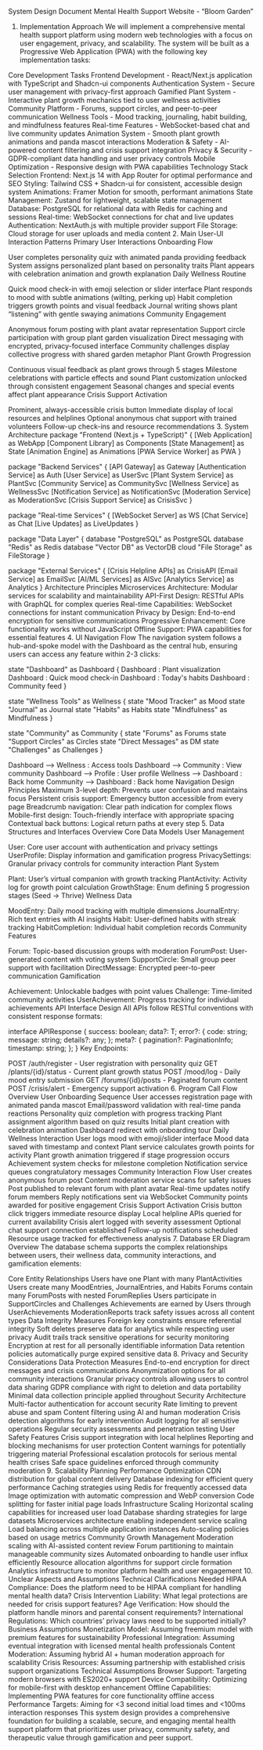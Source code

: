 System Design Document
Mental Health Support Website - “Bloom Garden”
1. Implementation Approach
We will implement a comprehensive mental health support platform using modern web technologies with a focus on user engagement, privacy, and scalability. The system will be built as a Progressive Web Application (PWA) with the following key implementation tasks:

Core Development Tasks
Frontend Development - React/Next.js application with TypeScript and Shadcn-ui components
Authentication System - Secure user management with privacy-first approach
Gamified Plant System - Interactive plant growth mechanics tied to user wellness activities
Community Platform - Forums, support circles, and peer-to-peer communication
Wellness Tools - Mood tracking, journaling, habit building, and mindfulness features
Real-time Features - WebSocket-based chat and live community updates
Animation System - Smooth plant growth animations and panda mascot interactions
Moderation & Safety - AI-powered content filtering and crisis support integration
Privacy & Security - GDPR-compliant data handling and user privacy controls
Mobile Optimization - Responsive design with PWA capabilities
Technology Stack Selection
Frontend: Next.js 14 with App Router for optimal performance and SEO
Styling: Tailwind CSS + Shadcn-ui for consistent, accessible design system
Animations: Framer Motion for smooth, performant animations
State Management: Zustand for lightweight, scalable state management
Database: PostgreSQL for relational data with Redis for caching and sessions
Real-time: WebSocket connections for chat and live updates
Authentication: NextAuth.js with multiple provider support
File Storage: Cloud storage for user uploads and media content
2. Main User-UI Interaction Patterns
Primary User Interactions
Onboarding Flow

User completes personality quiz with animated panda providing feedback
System assigns personalized plant based on personality traits
Plant appears with celebration animation and growth explanation
Daily Wellness Routine

Quick mood check-in with emoji selection or slider interface
Plant responds to mood with subtle animations (wilting, perking up)
Habit completion triggers growth points and visual feedback
Journal writing shows plant “listening” with gentle swaying animations
Community Engagement

Anonymous forum posting with plant avatar representation
Support circle participation with group plant garden visualization
Direct messaging with encrypted, privacy-focused interface
Community challenges display collective progress with shared garden metaphor
Plant Growth Progression

Continuous visual feedback as plant grows through 5 stages
Milestone celebrations with particle effects and sound
Plant customization unlocked through consistent engagement
Seasonal changes and special events affect plant appearance
Crisis Support Activation

Prominent, always-accessible crisis button
Immediate display of local resources and helplines
Optional anonymous chat support with trained volunteers
Follow-up check-ins and resource recommendations
3. System Architecture
package "Frontend (Next.js + TypeScript)" {
    [Web Application] as WebApp
    [Component Library] as Components
    [State Management] as State
    [Animation Engine] as Animations
    [PWA Service Worker] as PWA
}

package "Backend Services" {
    [API Gateway] as Gateway
    [Authentication Service] as Auth
    [User Service] as UserSvc
    [Plant System Service] as PlantSvc
    [Community Service] as CommunitySvc
    [Wellness Service] as WellnessSvc
    [Notification Service] as NotificationSvc
    [Moderation Service] as ModerationSvc
    [Crisis Support Service] as CrisisSvc
}

package "Real-time Services" {
    [WebSocket Server] as WS
    [Chat Service] as Chat
    [Live Updates] as LiveUpdates
}

package "Data Layer" {
    database "PostgreSQL" as PostgreSQL
    database "Redis" as Redis
    database "Vector DB" as VectorDB
    cloud "File Storage" as FileStorage
}

package "External Services" {
    [Crisis Helpline APIs] as CrisisAPI
    [Email Service] as EmailSvc
    [AI/ML Services] as AISvc
    [Analytics Service] as Analytics
}
Architecture Principles
Microservices Architecture: Modular services for scalability and maintainability
API-First Design: RESTful APIs with GraphQL for complex queries
Real-time Capabilities: WebSocket connections for instant communication
Privacy by Design: End-to-end encryption for sensitive communications
Progressive Enhancement: Core functionality works without JavaScript
Offline Support: PWA capabilities for essential features
4. UI Navigation Flow
The navigation system follows a hub-and-spoke model with the Dashboard as the central hub, ensuring users can access any feature within 2-3 clicks:

state "Dashboard" as Dashboard {
    Dashboard : Plant visualization
    Dashboard : Quick mood check-in
    Dashboard : Today's habits
    Dashboard : Community feed
}

state "Wellness Tools" as Wellness {
    state "Mood Tracker" as Mood
    state "Journal" as Journal
    state "Habits" as Habits
    state "Mindfulness" as Mindfulness
}

state "Community" as Community {
    state "Forums" as Forums
    state "Support Circles" as Circles
    state "Direct Messages" as DM
    state "Challenges" as Challenges
}

Dashboard --> Wellness : Access tools
Dashboard --> Community : View community
Dashboard --> Profile : User profile
Wellness --> Dashboard : Back home
Community --> Dashboard : Back home
Navigation Design Principles
Maximum 3-level depth: Prevents user confusion and maintains focus
Persistent crisis support: Emergency button accessible from every page
Breadcrumb navigation: Clear path indication for complex flows
Mobile-first design: Touch-friendly interface with appropriate spacing
Contextual back buttons: Logical return paths at every step
5. Data Structures and Interfaces Overview
Core Data Models
User Management

User: Core user account with authentication and privacy settings
UserProfile: Display information and gamification progress
PrivacySettings: Granular privacy controls for community interaction
Plant System

Plant: User’s virtual companion with growth tracking
PlantActivity: Activity log for growth point calculation
GrowthStage: Enum defining 5 progression stages (Seed → Thrive)
Wellness Data

MoodEntry: Daily mood tracking with multiple dimensions
JournalEntry: Rich text entries with AI insights
Habit: User-defined habits with streak tracking
HabitCompletion: Individual habit completion records
Community Features

Forum: Topic-based discussion groups with moderation
ForumPost: User-generated content with voting system
SupportCircle: Small group peer support with facilitation
DirectMessage: Encrypted peer-to-peer communication
Gamification

Achievement: Unlockable badges with point values
Challenge: Time-limited community activities
UserAchievement: Progress tracking for individual achievements
API Interface Design
All APIs follow RESTful conventions with consistent response formats:

interface APIResponse<T> {
  success: boolean;
  data?: T;
  error?: {
    code: string;
    message: string;
    details?: any;
  };
  meta?: {
    pagination?: PaginationInfo;
    timestamp: string;
  };
}
Key Endpoints:

POST /auth/register - User registration with personality quiz
GET /plants/{id}/status - Current plant growth status
POST /mood/log - Daily mood entry submission
GET /forums/{id}/posts - Paginated forum content
POST /crisis/alert - Emergency support activation
6. Program Call Flow Overview
User Onboarding Sequence
User accesses registration page with animated panda mascot
Email/password validation with real-time panda reactions
Personality quiz completion with progress tracking
Plant assignment algorithm based on quiz results
Initial plant creation with celebration animation
Dashboard redirect with onboarding tour
Daily Wellness Interaction
User logs mood with emoji/slider interface
Mood data saved with timestamp and context
Plant service calculates growth points for activity
Plant growth animation triggered if stage progression occurs
Achievement system checks for milestone completion
Notification service queues congratulatory messages
Community Interaction Flow
User creates anonymous forum post
Content moderation service scans for safety issues
Post published to relevant forum with plant avatar
Real-time updates notify forum members
Reply notifications sent via WebSocket
Community points awarded for positive engagement
Crisis Support Activation
Crisis button click triggers immediate resource display
Local helpline APIs queried for current availability
Crisis alert logged with severity assessment
Optional chat support connection established
Follow-up notifications scheduled
Resource usage tracked for effectiveness analysis
7. Database ER Diagram Overview
The database schema supports the complex relationships between users, their wellness data, community interactions, and gamification elements:

Core Entity Relationships
Users have one Plant with many PlantActivities
Users create many MoodEntries, JournalEntries, and Habits
Forums contain many ForumPosts with nested ForumReplies
Users participate in SupportCircles and Challenges
Achievements are earned by Users through UserAchievements
ModerationReports track safety issues across all content types
Data Integrity Measures
Foreign key constraints ensure referential integrity
Soft deletes preserve data for analytics while respecting user privacy
Audit trails track sensitive operations for security monitoring
Encryption at rest for all personally identifiable information
Data retention policies automatically purge expired sensitive data
8. Privacy and Security Considerations
Data Protection Measures
End-to-end encryption for direct messages and crisis communications
Anonymization options for all community interactions
Granular privacy controls allowing users to control data sharing
GDPR compliance with right to deletion and data portability
Minimal data collection principle applied throughout
Security Architecture
Multi-factor authentication for account security
Rate limiting to prevent abuse and spam
Content filtering using AI and human moderation
Crisis detection algorithms for early intervention
Audit logging for all sensitive operations
Regular security assessments and penetration testing
User Safety Features
Crisis support integration with local helplines
Reporting and blocking mechanisms for user protection
Content warnings for potentially triggering material
Professional escalation protocols for serious mental health crises
Safe space guidelines enforced through community moderation
9. Scalability Planning
Performance Optimization
CDN distribution for global content delivery
Database indexing for efficient query performance
Caching strategies using Redis for frequently accessed data
Image optimization with automatic compression and WebP conversion
Code splitting for faster initial page loads
Infrastructure Scaling
Horizontal scaling capabilities for increased user load
Database sharding strategies for large datasets
Microservices architecture enabling independent service scaling
Load balancing across multiple application instances
Auto-scaling policies based on usage metrics
Community Growth Management
Moderation scaling with AI-assisted content review
Forum partitioning to maintain manageable community sizes
Automated onboarding to handle user influx efficiently
Resource allocation algorithms for support circle formation
Analytics infrastructure to monitor platform health and user engagement
10. Unclear Aspects and Assumptions
Technical Clarifications Needed
HIPAA Compliance: Does the platform need to be HIPAA compliant for handling mental health data?
Crisis Intervention Liability: What legal protections are needed for crisis support features?
Age Verification: How should the platform handle minors and parental consent requirements?
International Regulations: Which countries’ privacy laws need to be supported initially?
Business Assumptions
Monetization Model: Assuming freemium model with premium features for sustainability
Professional Integration: Assuming eventual integration with licensed mental health professionals
Content Moderation: Assuming hybrid AI + human moderation approach for scalability
Crisis Resources: Assuming partnership with established crisis support organizations
Technical Assumptions
Browser Support: Targeting modern browsers with ES2020+ support
Device Compatibility: Optimizing for mobile-first with desktop enhancement
Offline Capabilities: Implementing PWA features for core functionality offline access
Performance Targets: Aiming for <3 second initial load times and <100ms interaction responses
This system design provides a comprehensive foundation for building a scalable, secure, and engaging mental health support platform that prioritizes user privacy, community safety, and therapeutic value through gamification and peer support.
